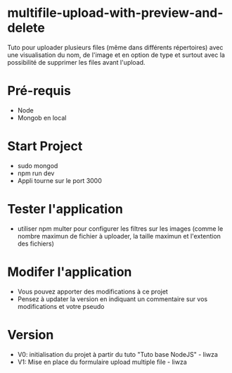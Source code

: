 # multifile-upload-with-preview-and-delete
Tuto pour uploader plusieurs files (même dans différents répertoires) avec une visualisation du nom, de l'image et en option de type et surtout avec la possibilité de supprimer les files avant l'upload.  

# Pré-requis
  - Node 
  - Mongob en local

# Start Project
- sudo mongod
- npm run dev 
- Appli tourne sur le port 3000

# Tester l'application
- utiliser npm multer pour configurer les filtres sur les images (comme le nombre maximun de fichier à uploader, la taille maximun et l'extention des fichiers)

# Modifer l'application
- Vous pouvez apporter des modifications à ce projet 
- Pensez à updater la version en indiquant un commentaire sur vos modifications et votre pseudo

# Version
- V0: initialisation du projet à partir du tuto "Tuto base NodeJS" - liwza
- V1: Mise en place du formulaire upload multiple file - liwza
